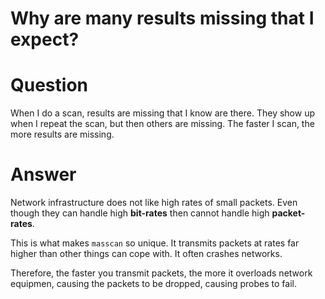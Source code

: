 # Why are many results missing that I expect?

# Question

When I do a scan, results are missing that I know are there.
They show up when I repeat the scan, but then others are missing.
The faster I scan, the more results are missing.

# Answer

Network infrastructure does not like high rates of small packets.
Even though they can handle high **bit-rates** then cannot handle
high **packet-rates**.

This is what makes `masscan` so unique. It transmits packets at rates
far higher than other things can cope with. It often crashes networks.

Therefore, the faster you transmit packets, the more it overloads network
equipmen, causing the packets to be dropped, causing probes to fail.

